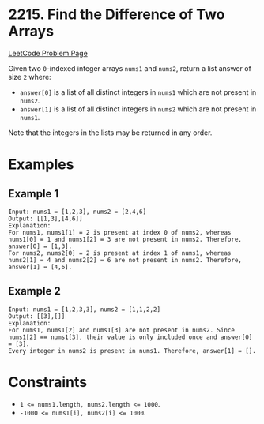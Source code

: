 # 2215. Find the Difference of Two Arrays

[LeetCode Problem Page](https://leetcode.com/problems/find-the-difference-of-two-arrays)

Given two `0`-indexed integer arrays `nums1` and `nums2`, return a list answer
of size `2` where:

- `answer[0]` is a list of all distinct integers in `nums1` which are not
  present in `nums2`.
- `answer[1]` is a list of all distinct integers in `nums2` which are not
  present in `nums1`.

Note that the integers in the lists may be returned in any order.

# Examples

## Example 1

```text
Input: nums1 = [1,2,3], nums2 = [2,4,6]
Output: [[1,3],[4,6]]
Explanation:
For nums1, nums1[1] = 2 is present at index 0 of nums2, whereas nums1[0] = 1 and nums1[2] = 3 are not present in nums2. Therefore, answer[0] = [1,3].
For nums2, nums2[0] = 2 is present at index 1 of nums1, whereas nums2[1] = 4 and nums2[2] = 6 are not present in nums2. Therefore, answer[1] = [4,6].
```

## Example 2

```text
Input: nums1 = [1,2,3,3], nums2 = [1,1,2,2]
Output: [[3],[]]
Explanation:
For nums1, nums1[2] and nums1[3] are not present in nums2. Since nums1[2] == nums1[3], their value is only included once and answer[0] = [3].
Every integer in nums2 is present in nums1. Therefore, answer[1] = [].
```

# Constraints

- `1 <= nums1.length, nums2.length <= 1000`.
- `-1000 <= nums1[i], nums2[i] <= 1000`.
